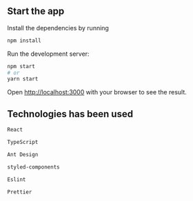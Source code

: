
## Start the app

Install the dependencies by running

```bash
npm install
```

Run the development server:

```bash
npm start
# or
yarn start
```

Open [http://localhost:3000](http://localhost:3000) with your browser to see the result.

## Technologies has been used

```bash
React

TypeScript

Ant Design

styled-components

Eslint

Prettier

```
